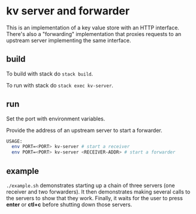 # kv server and forwarder

This is an implementation of a key value store with an HTTP interface. There's
also a "forwarding" implementation that proxies requests to an upstream server
implementing the same interface.

## build

To build with stack do `stack build`.

To run with stack do `stack exec kv-server`.

## run

Set the port with environment variables.

Provide the address of an upstream server to start a forwarder.

```sh
USAGE:
  env PORT=<PORT> kv-server # start a receiver
  env PORT=<PORT> kv-server <RECEIVER-ADDR> # start a forwarder
```

## example

`./example.sh` demonstrates starting up a chain of three servers (one receiver
and two forwarders). It then demonstrates making several calls to the servers
to show that they work. Finally, it waits for the user to press **enter** or
**ctl+c** before shutting down those servers.
